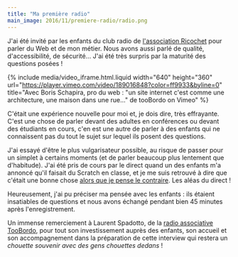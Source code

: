 ```yaml
---
title: "Ma première radio"
main_image: 2016/11/premiere-radio/radio.png
---
```


J'ai été invité par les enfants du club radio de [l'association Ricochet](http://www.ricochetasso.fr/) pour parler du Web et de mon métier. Nous avons aussi parlé de qualité, d'accessibilité, de sécurité… J'ai été très surpris par la maturité des questions posées !

{% include media/video_iframe.html.liquid width="640" height="360" url="https://player.vimeo.com/video/189016848?color=ff9933&byline=0" title="Avec Boris Schapira, pro du web : &quot;un site internet c'est comme une architecture, une maison dans une rue...&quot; de tooBordo on Vimeo" %}

C'était une expérience nouvelle pour moi et, je dois dire, très effrayante. C'est une chose de parler devant des adultes en conférences ou devant des étudiants en cours, c'en est une autre de parler à des enfants qui ne connaissent pas du tout le sujet sur lequel ils posent des questions.

J'ai essayé d'être le plus vulgarisateur possible, au risque de passer pour un simplet à certains moments (et de parler beaucoup plus lentement que d'habitude). J'ai été pris de cours par le direct quand un des enfants m'a annoncé qu'il faisait du Scratch en classe, et je me suis retrouvé à dire que c'était une bonne chose [alors que je pense le contraire](/2014/06/le-code-a-change/). Les aléas du direct !

Heureusement, j'ai pu préciser ma pensée avec les enfants : ils étaient insatiables de questions et nous avons échangé pendant bien 45 minutes après l'enregistrement.

Un immense remerciement à Laurent Spadotto, de la [radio associative TooBordo](http://toobordo.net/), pour tout son investissement auprès des enfants, son accueil et son accompagnement dans la préparation de cette interview qui restera un _chouette souvenir avec des gens chouettes dedans_ !
